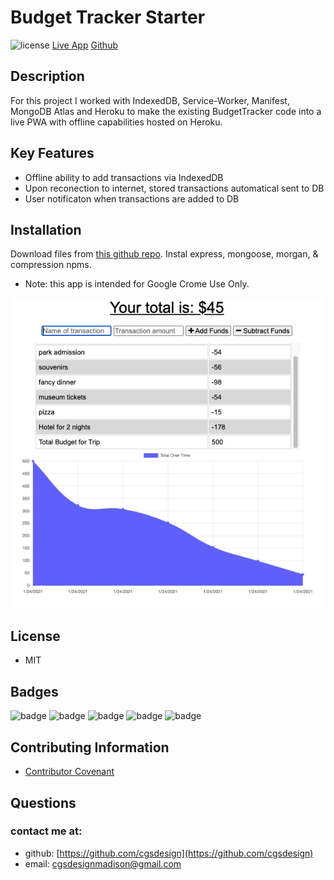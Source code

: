 # Budget Tracker Starter
![license](https://img.shields.io/badge/MIT-License-brightgreen)
 [Live App](https://floating-fortress-49753.herokuapp.com/)
 [Github](https://github.com/cgsdesign/budget-tracker)

## Description 

For this project I worked with IndexedDB, Service-Worker, Manifest, MongoDB Atlas and Heroku to make the existing BudgetTracker code into a live PWA with offline capabilities hosted on Heroku.

## Key Features
* Offline ability to add transactions via IndexedDB
* Upon reconection to internet, stored transactions automatical sent to DB 
* User notificaton when transactions are added to DB

## Installation
Download files from [this github repo](https://github.com/cgsdesign/E-CommerceBackEnd). Instal express, mongoose, morgan, & compression npms. 
* Note: this app is intended for Google Crome Use Only.

![Budget-Tracker](./LiveAppStill.png)

## License
* MIT

## <a name="badge">Badges</a>

![badge](https://img.shields.io/badge/IndexedDB-orange)
![badge](https://img.shields.io/badge/MongoDBAtlas-brightgreen)
![badge](https://img.shields.io/badge/ServiceWorkers-brightgreen)
![badge](https://img.shields.io/badge/JS-brightgreen)
![badge](https://img.shields.io/badge/Heroku-brightgreen)

## <a name="contributing">Contributing Information</a>
* [Contributor Covenant](https://www.contributor-covenant.org/)

## <a name="questions">Questions</a>
### contact me at: 
* github: [https://github.com/cgsdesign](https://github.com/cgsdesign)
* email: [cgsdesignmadison@gmail.com](cgsdesignmadison@gmail.com)
